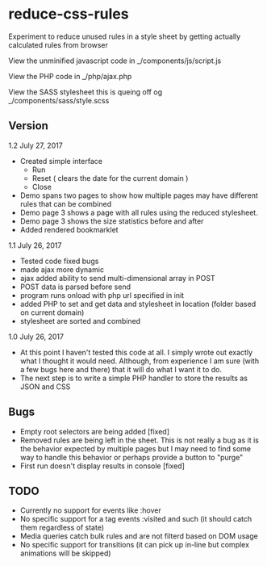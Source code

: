 # reduce-css-rules
Experiment to reduce unused rules in a style sheet by getting actually calculated rules from browser

View the unminified javascript code in _/components/js/script.js

View the PHP code in _/php/ajax.php

View the SASS stylesheet this is queing off og _/components/sass/style.scss

## Version

1.2 July 27, 2017
- Created simple interface
  - Run
  - Reset ( clears the date for the current domain )
  - Close
- Demo spans two pages to show how multiple pages may have different rules that can be combined
- Demo page 3 shows a page with all rules using the reduced stylesheet.
- Demo page 3 shows the size statistics before and after
- Added rendered bookmarklet

1.1 July 26, 2017
- Tested code fixed bugs
- made ajax more dynamic 
- ajax added ability to send multi-dimensional array in POST
- POST data is parsed before send
- program runs onload with php url specified in init
- added PHP to set and get data and stylesheet in location (folder based on current domain)
- stylesheet are sorted and combined

1.0 July 26, 2017
- At this point I haven't tested this code at all. I simply wrote out exactly what I thought it would need. Although, from experience I am sure (with a few bugs here and there) that it will do what I want it to do.
- The next step is to write a simple PHP handler to store the results as JSON and CSS

## Bugs
- Empty root selectors are being added [fixed]
- Removed rules are being left in the sheet. This is not really a bug as it is the behavior expected by multiple pages but I may need to find some way to handle this behavior or perhaps provide a button to "purge"
- First run doesn't display results in console [fixed]

## TODO
- Currently no support for events like :hover
- No specific support for a tag events :visited and such (it should catch them regardless of state)
- Media queries catch bulk rules and are not filterd based on DOM usage
- No specific support for transitions (it can pick up in-line but complex animations will be skipped)